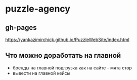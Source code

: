 # puzzle-agency 

## gh-pages
https://yankazimirchick.github.io/PuzzleWebSite/index.html

## Что можно доработать на главной
 - бренды на главной подгрузка как на сайте - мята стор
 - вывести на главной кейсы

 
